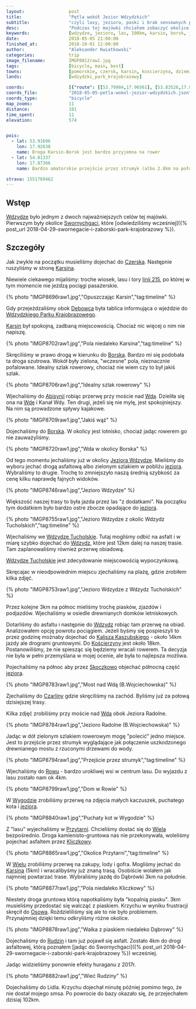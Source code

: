 ```yaml
---
layout:                 post
title:                  "Pętla wokół Jezior Wdzydzkich"
subtitle:               "czyli lasy, jeziora, paski i brak sensownych połączeń kolejowych"
desc:                   "Podczas tej majówki chciałem zobaczyć okolice Swornychgaci i Wdzydze. Tego dnia przyszła pora na Wdzydze, które okazało się być ciekawym miejscem jednak brak sensownego połączenia kolejowego z Kościerzyny zmusił nas do zrobienia kilku kilometrów więcej."
keywords:               [wdzydze, jezioro, las, 100km, karsin, borsk, jezioro radolne, jezioro gołuń, czarlina, wiele]
date:                   2018-05-05 21:00:00
finished_at:            2018-10-01 12:00:00
author:                 "Aleksander Kwiatkowski"
categories:             trip
image_filename:         IMGP8812raw1.jpg
tags:                   [bicycle, main, best]
towns:                  [pomorskie, czersk, karsin, koscierzyna, dziemiany]
lands:                  [wdzydzki_park_krajobrazowy]

coords:                 [{"route": [[53.79984,17.96561], [53.83526,17.94810], [53.85962,17.96243], [53.90257,17.93179], [53.90788,17.92046], [53.93073,17.93969], [53.94296,17.93814], [53.95786,17.91823], [53.97517,17.92698], [54.00010,17.92656], [53.99909,17.99170], [54.00232,17.99711], [54.01630,17.99488], [54.00913,17.97565], [54.01176,17.94003], [54.02335,17.94913], [54.03530,17.93771], [54.02517,17.91557], [54.01917,17.91531], [54.01549,17.87257], [53.99082,17.87643], [53.98719,17.87051], [53.98542,17.88278], [53.97745,17.89205], [53.95750,17.89317], [53.94750,17.87592], [53.92310,17.86201], [53.89645,17.85454], [53.87470,17.86012], [53.85931,17.85197], [53.84083,17.81472], [53.82873,17.85720], [53.79999,17.96518]], "type": "bicycle"}]
coords_file:            "2018-05-05-petla-wokol-jezior-wdzydzkich.json"
coords_type:            "bicycle"
map_zooms:              11
distance:               101
time_spent:             11
elevation:              574


pois:
  - lat: 53.91696
    lon: 17.92638
    name: Droga Karsin-Borsk jest bardzo przyjemna na rower
  - lat: 54.01337
    lon: 17.87366
    name: Bardzo amatorskie przejście przez strumyk (albo 2.8km na południe)

strava: 1551769462
---
```


[wiki-linia-215]: https://pl.wikipedia.org/wiki/Linia_kolejowa_nr_215

[wiki-wdzydze]: https://pl.wikipedia.org/wiki/Wdzydze_(gmina_Ko%C5%9Bcierzyna)
[wiki-swornegacie]: https://pl.wikipedia.org/wiki/Swornegacie
[wiki-czersk]: https://pl.wikipedia.org/wiki/Czersk
[wiki-karsin]: https://pl.wikipedia.org/wiki/Karsin
[wiki-debowiec]: https://pl.wikipedia.org/wiki/D%C4%99bowiec_(wojew%C3%B3dztwo_pomorskie)
[wiki-wdzydzki-park]: https://pl.wikipedia.org/wiki/Wdzydzki_Park_Krajobrazowy
[wiki-borsk]: https://pl.wikipedia.org/wiki/Borsk
[wiki-abisynia]: https://pl.wikipedia.org/wiki/Abisynia_(gmina_Karsin)
[wiki-wda]: https://pl.wikipedia.org/wiki/Wda_(rzeka)
[wiki-jezioro-wdzydze]: https://pl.wikipedia.org/wiki/Wdzydze_(jezioro)
[wiki-wdzydze-tucholskie]: https://pl.wikipedia.org/wiki/Wdzydze_Tucholskie
[wiki-kalisz-kaszubski]: https://pl.wikipedia.org/wiki/Kalisz_Kaszubski
[wiki-koscierzyna]: https://pl.wikipedia.org/wiki/Ko%C5%9Bcierzyna
[wiki-skoczkowo]: https://pl.wikipedia.org/wiki/Skoczkowo_(wojew%C3%B3dztwo_pomorskie)
[wiki-czarlina]: https://pl.wikipedia.org/wiki/Czarlina
[wiki-row]: https://pl.wikipedia.org/wiki/R%C3%B3w_(wojew%C3%B3dztwo_pomorskie)
[wiki-wygoda]: https://pl.wikipedia.org/wiki/Wygoda_(gmina_Karsin)
[wiki-przytarnia]: https://pl.wikipedia.org/wiki/Przytarnia
[wiki-wiele]: https://pl.wikipedia.org/wiki/Wiele_(wojew%C3%B3dztwo_pomorskie)
[wiki-kliczkowy]: https://pl.wikipedia.org/wiki/Kliczkowy
[wiki-osowo]: https://pl.wikipedia.org/wiki/Osowo_(powiat_ko%C5%9Bcierski)
[wiki-rudziny]: https://pl.wikipedia.org/wiki/Rudziny_(wojew%C3%B3dztwo_pomorskie)

## Wstęp

[Wdzydze][wiki-wdzydze] było jednym z dwoch najważniejszych celów tej majówki.
Pierwszym były okolice [Swornychgaci][wiki-swornegacie],
które [odwiedziliśmy wcześniej]({% post_url 2018-04-29-swornegacie-i-zaborski-park-krajobrazowy %}).

## Szczegóły

Jak zwykle na początku musieliśmy dojechać do [Czerska][wiki-czersk].
Następnie ruszyliśmy w stronę [Karsina][wiki-karsin].

Niewiele ciekawego mijaliśmy: troche wiosek, lasu i
tory [linii 215][wiki-linia-215], po której w tym momencie nie jeżdzą
pociągi pasażerskie.

{% photo "IMGP8696raw1.jpg","Opuszczając Karsin","tag:timeline" %}

Gdy przejeżdzaliśmy obok [Dębowca][wiki-debowiec] była tablica
informująca o wjeździe do [Wdzydzkiego Parku Krajobrazowego][wiki-wdzydzki-park].

[Karsin][wiki-karsin] był spokojną, zadbaną miejscowością. Chociaż
nic więcej o nim nie napiszę.

{% photo "IMGP8702raw1.jpg","Pola niedaleko Karsina","tag:timeline" %}

Skręciliśmy w prawo drogą w kierunku do [Borska][wiki-borsk].
Bardzo mi się podobała ta droga szutrowa. Wokół były zielona, "wczesne" pola,
nieznacznie pofalowane. Idealny szlak rowerowy, chociaż nie wiem czy to był
jakiś szlak.

{% photo "IMGP8706raw1.jpg","Idealny szlak rowerowy" %}

Wjechaliśmy do [Abisynii][wiki-abisynia] robiąc przerwę
przy moście nad [Wdą][wiki-wda]. Dzieliła się ona na
[Wdę][wiki-wda] i Kanał Wdy. Ten drugi, jeżeli się
nie mylę, jest spokojniejszy. Na nim są prowadzone spływy kajakowe.

{% photo "IMGP8709raw1.jpg","Jakiś wąż" %}

Dojechaliśmy do [Borska][wiki-borsk]. W okolicy jest lotnisko, chociaż
jadąc rowerem go nie zauważyliśmy.

{% photo "IMGP8720raw1.jpg","Wda w okolicy Borska" %}

Od tego momentu jechaliśmy już w okolicy [Jeziora Wdzydze][wiki-jezioro-wdzydze].
Mieliśmy do wyboru jechać drogą asfaltową albo zielonym szlakiem
w pobliżu [jeziora][wiki-jezioro-wdzydze].
Wybraliśmy to drugie. Trochę to zmniejszyło naszą średnią szybkość
za cenę kilku naprawdę fajnych widoków.

{% photo "IMGP8746raw1.jpg","Jezioro Wdzydze" %}

Większość naszej trasy to była jazda przez las "z dodatkami". Na początku tym
dodatkiem było bardzo ostre zbocze opadające do [jeziora][wiki-jezioro-wdzydze].

{% photo "IMGP8755raw1.jpg","Jezioro Wdzydze z okolic Wdzydz Tucholskich","tag:timeline" %}

Wjechaliśmy we [Wdzydze Tucholskie][wiki-wdzydze-tucholskie].
Tutaj mogliśmy odbić na asfalt i w miarę szybko dojechać do
[Wdzydz][wiki-wdzydze], które jest 12km dalej na naszej trasie.
Tam zaplanowaliśmy również przerwę obiadową.

[Wdzydze Tucholskie][wiki-wdzydze-tucholskie] jest zdecydowanie
miejscowością wypoczynkową.

Skręcajac w nieodpowiednim miejscu zjechaliśmy na plażę, gdzie zrobiłem
kilka zdjęć.

{% photo "IMGP8753raw1.jpg","Jezioro Wdzydze z Wdzydz Tucholskich" %}

Przez kolejne 3km na północ mieliśmy trochę piasków, zjazdów i podjazdów.
Wjechaliśmy w osiedle drewnianych domków letniskowych.

Dotarliśmy do asfaltu i następnie do [Wdzydz][wiki-wdzydze] robiąc
tam przerwę na obiad. Analizowałem opcję powrotu pociągiem.
Jeżeli byśmy się pospieszyli to przez godzinę możnaby dojechać do
[Kalisza Kaszubskiego][wiki-kalisz-kaszubski] - około 14km jazdy ale
drogrami gruntowymi. Do [Kościerzyny][wiki-koscierzyna]
jest około 18km. Postanowiliśmy, że nie spiesząc się będziemy wracali
rowerem. Ta decyzja nie była w pełni przemyślana w mojej ocenie, ale
była to najlepsza możliwa.

Pojechaliśmy na północ aby przez [Skoczkowo][wiki-skoczkowo]
objechać północną część [jeziora][wiki-jezioro-wdzydze].

{% photo "IMGP8783raw1.jpg","Most nad Wdą (B.Wojciechowska)" %}

Zjechaliśmy do [Czarliny][wiki-czarlina] gdzie skręciliśmy na zachód.
Byliśmy już za połową dzisiejszej trasy.

Kilka zdjęć zrobiliśmy przy moście nad [Wdą][wiki-wda] obok
Jeziora Radolne.

{% photo "IMGP8784raw1.jpg","Jezioro Radolne (B.Wojciechowska)" %}

Jadąc w dół zielonym szlakiem rowerowym mogę "polecić" jedno miejsce.
Jest to przejście przez strumyk wyglądające jak połączenie
uszkodzonego drewnianego mostu z rzuconymi drzewami do wody.

{% photo "IMGP8794raw1.jpg","Przejście przez strumyk","tag:timeline" %}

Wjechaliśmy do [Rowu][wiki-row] - bardzo urokliwej wsi w centrum lasu.
Do wyjazdu z lasu zostało nam ok 4km.

{% photo "IMGP8799raw1.jpg","Dom w Rowie" %}

W [Wygodzie][wiki-wygoda] zrobiliśmy przerwę na zdjęcia małych kaczuszek,
puchatego kota i [jeziora][wiki-jezioro-wdzydze].

{% photo "IMGP8840raw1.jpg","Puchaty kot w Wygodzie" %}

Z "lasu" wyjechaliśmy w [Przytarni][wiki-przytarnia]. Chcieliśmy dostać
się do [Wiela][wiki-wiele] bezpośrednio. Droga kamienisto-gruntowa nas
nie przekonywała, woleliśmy pojechać asfaltem przez
[Kliczkowy][wiki-kliczkowy].

{% photo "IMGP8865raw1.jpg","Okolice Przytarni","tag:timeline" %}

W [Wielu][wiki-wiele] zrobiliśmy przerwę na zakupy, lody i gofra.
Mogliśmy jechać do [Karsina][wiki-karsin] (5km) i wracalibyśmy
już znaną trasą. Osobiście wolałem jak najmniej powtarzać trase.
Wybraliśmy jazdę do Dąbrówki 3km na południe.

{% photo "IMGP8877raw1.jpg","Pola niedaleko Kliczkowy" %}

Niestety droga gruntowa którą napotkaliśmy była "kopalnią piasku".
3km musieliśmy przedostać się walcząć z piaskiem.
Krzychu w wyniku frustracji skręcił do [Osowa][wiki-osowo].
Roździeliliśmy się ale to nie było problemem. Przynajmniej dzięki temu
odkryliśmy różne okolice.

{% photo "IMGP8878raw1.jpg","Walka z piaskiem niedaleko Dąbrowy" %}

Dojechaliśmy do [Rudzin][wiki-rudziny] i tam już pojawił
się asfalt. Zostało 4km do drogi asfaltowej, którą poznałem
[jadąc do Swornychgaci]({% post_url 2018-04-29-swornegacie-i-zaborski-park-krajobrazowy %})
wcześniej.

Jadąc widzieliśmy ponownie efekty huraganu z 2017r.

{% photo "IMGP8882raw1.jpg","Wieć Rudziny" %}

Dojechaliśmy do Lidla. Krzychu dojechał minutę później pomimo tego, że nie
dostał mojego smsa. Po powrocie
do bazy okazało się, że przejechałem dzisiaj 102km.
